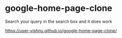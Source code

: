 # google-home-page-clone
Search your query in the search box and it does work

https://user-vishnu.github.io/google-home-page-clone/
